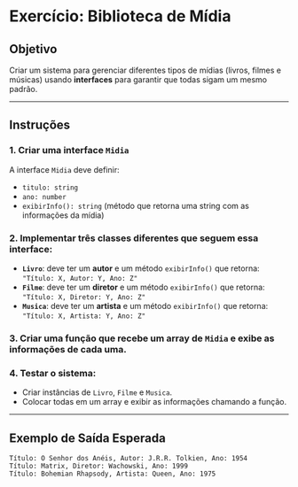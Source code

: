 # **Exercício: Biblioteca de Mídia**

## **Objetivo**  
Criar um sistema para gerenciar diferentes tipos de mídias (livros, filmes e músicas) usando **interfaces** para garantir que todas sigam um mesmo padrão.

---

## **Instruções**

### 1. Criar uma interface `Midia`
A interface `Midia` deve definir:
- `titulo: string`
- `ano: number`
- `exibirInfo(): string` (método que retorna uma string com as informações da mídia)

### 2. Implementar três classes diferentes que seguem essa interface:
- **`Livro`**: deve ter um **autor** e um método `exibirInfo()` que retorna:  
  `"Título: X, Autor: Y, Ano: Z"`
- **`Filme`**: deve ter um **diretor** e um método `exibirInfo()` que retorna:  
  `"Título: X, Diretor: Y, Ano: Z"`
- **`Musica`**: deve ter um **artista** e um método `exibirInfo()` que retorna:  
  `"Título: X, Artista: Y, Ano: Z"`

### 3. Criar uma função que recebe um array de `Midia` e exibe as informações de cada uma.

### 4. Testar o sistema:
- Criar instâncias de `Livro`, `Filme` e `Musica`.
- Colocar todas em um array e exibir as informações chamando a função.

---

## **Exemplo de Saída Esperada**
```plaintext
Título: O Senhor dos Anéis, Autor: J.R.R. Tolkien, Ano: 1954
Título: Matrix, Diretor: Wachowski, Ano: 1999
Título: Bohemian Rhapsody, Artista: Queen, Ano: 1975
